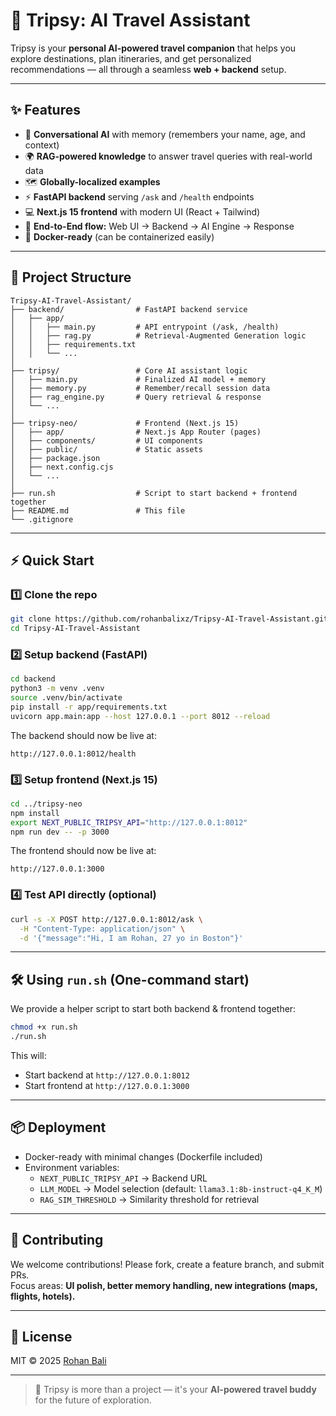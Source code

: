# 🚀 Tripsy: AI Travel Assistant

Tripsy is your **personal AI-powered travel companion** that helps you explore destinations, plan itineraries, and get personalized recommendations — all through a seamless **web + backend** setup.

---

## ✨ Features

- 🧠 **Conversational AI** with memory (remembers your name, age, and context)
- 🌍 **RAG-powered knowledge** to answer travel queries with real-world data
- 🗺️ **Globally-localized examples**
- ⚡ **FastAPI backend** serving `/ask` and `/health` endpoints
- 💻 **Next.js 15 frontend** with modern UI (React + Tailwind)
- 🔄 **End-to-End flow:** Web UI → Backend → AI Engine → Response
- 🐳 **Docker-ready** (can be containerized easily)

---

## 📂 Project Structure

```
Tripsy-AI-Travel-Assistant/
├── backend/                # FastAPI backend service
│   ├── app/
│   │   ├── main.py         # API entrypoint (/ask, /health)
│   │   ├── rag.py          # Retrieval-Augmented Generation logic
│   │   ├── requirements.txt
│   │   └── ...
│
├── tripsy/                 # Core AI assistant logic
│   ├── main.py             # Finalized AI model + memory
│   ├── memory.py           # Remember/recall session data
│   ├── rag_engine.py       # Query retrieval & response
│   └── ...
│
├── tripsy-neo/             # Frontend (Next.js 15)
│   ├── app/                # Next.js App Router (pages)
│   ├── components/         # UI components
│   ├── public/             # Static assets
│   ├── package.json
│   ├── next.config.cjs
│   └── ...
│
├── run.sh                  # Script to start backend + frontend together
├── README.md               # This file
└── .gitignore
```

---

## ⚡ Quick Start

### 1️⃣ Clone the repo
```bash
git clone https://github.com/rohanbalixz/Tripsy-AI-Travel-Assistant.git
cd Tripsy-AI-Travel-Assistant
```

### 2️⃣ Setup backend (FastAPI)
```bash
cd backend
python3 -m venv .venv
source .venv/bin/activate
pip install -r app/requirements.txt
uvicorn app.main:app --host 127.0.0.1 --port 8012 --reload
```

The backend should now be live at:
```
http://127.0.0.1:8012/health
```

### 3️⃣ Setup frontend (Next.js 15)
```bash
cd ../tripsy-neo
npm install
export NEXT_PUBLIC_TRIPSY_API="http://127.0.0.1:8012"
npm run dev -- -p 3000
```

The frontend should now be live at:
```
http://127.0.0.1:3000
```

### 4️⃣ Test API directly (optional)
```bash
curl -s -X POST http://127.0.0.1:8012/ask \
  -H "Content-Type: application/json" \
  -d '{"message":"Hi, I am Rohan, 27 yo in Boston"}'
```

---

## 🛠️ Using `run.sh` (One-command start)

We provide a helper script to start both backend & frontend together:

```bash
chmod +x run.sh
./run.sh
```

This will:
- Start backend at `http://127.0.0.1:8012`
- Start frontend at `http://127.0.0.1:3000`

---

## 📦 Deployment

- Docker-ready with minimal changes (Dockerfile included)
- Environment variables:
  - `NEXT_PUBLIC_TRIPSY_API` → Backend URL
  - `LLM_MODEL` → Model selection (default: `llama3.1:8b-instruct-q4_K_M`)
  - `RAG_SIM_THRESHOLD` → Similarity threshold for retrieval

---

## 🤝 Contributing

We welcome contributions! Please fork, create a feature branch, and submit PRs.  
Focus areas: **UI polish, better memory handling, new integrations (maps, flights, hotels).**

---

## 📜 License

MIT © 2025 [Rohan Bali](https://github.com/rohanbalixz)

---

> 🌟 Tripsy is more than a project — it's your **AI-powered travel buddy** for the future of exploration.
